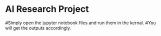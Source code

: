 # AI Research Project
#Simply open the jupyter notebook files and run them in the kernal.
#You will get the outputs accordingly.
